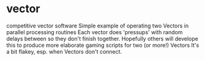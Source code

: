 # vector
competitive vector software
Simple example of operating two Vectors in parallel processing routines
Each vector does 'pressups' with random delays between so they don't finish together.
Hopefully others will develope this to produce more elaborate
gaming scripts for two (or more!) Vectors
It's a bit flakey, esp. when Vectors don't connect.
